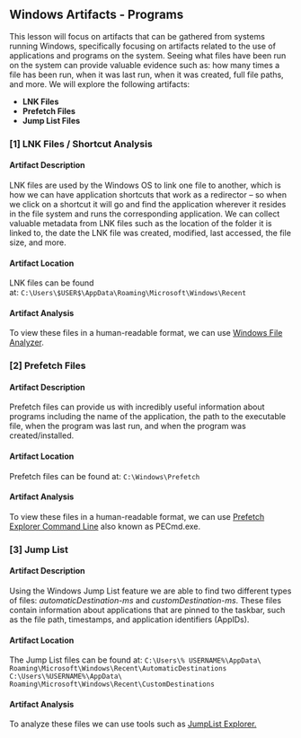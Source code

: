 ## Windows Artifacts - Programs

This lesson will focus on artifacts that can be gathered from systems running Windows, specifically focusing on artifacts related to the use of applications and programs on the system. Seeing what files have been run on the system can provide valuable evidence such as: how many times a file has been run, when it was last run, when it was created, full file paths, and more. We will explore the following artifacts:

- **LNK Files**
- **Prefetch Files**
- **Jump List Files**
### [1] LNK Files / Shortcut Analysis

#### Artifact Description

LNK files are used by the Windows OS to link one file to another, which is how we can have application shortcuts that work as a redirector – so when we click on a shortcut it will go and find the application wherever it resides in the file system and runs the corresponding application. We can collect valuable metadata from LNK files such as the location of the folder it is linked to, the date the LNK file was created, modified, last accessed, the file size, and more.
#### Artifact Location

LNK files can be found at: `C:\Users\$USER$\AppData\Roaming\Microsoft\Windows\Recent`
#### Artifact Analysis

To view these files in a human-readable format, we can use [Windows File Analyzer](https://www.mitec.cz/wfa.html).
### [2] Prefetch Files

#### Artifact Description

Prefetch files can provide us with incredibly useful information about programs including the name of the application, the path to the executable file, when the program was last run, and when the program was created/installed.
#### Artifact Location

Prefetch files can be found at: `C:\Windows\Prefetch`
#### Artifact Analysis

To view these files in a human-readable format, we can use [Prefetch Explorer Command Line](https://ericzimmerman.github.io/#!index.md) also known as PECmd.exe.
### [3] Jump List

#### Artifact Description

Using the Windows Jump List feature we are able to find two different types of files: _automaticDestination-ms_ and _customDestination-ms_. These files contain information about applications that are pinned to the taskbar, such as the file path, timestamps, and application identifiers (AppIDs).
#### Artifact Location

The Jump List files can be found at: `C:\Users\% USERNAME%\AppData\ Roaming\Microsoft\Windows\Recent\AutomaticDestinations`  
`C:\Users\%USERNAME%\AppData\ Roaming\Microsoft\Windows\Recent\CustomDestinations`
#### Artifact Analysis

To analyze these files we can use tools such as [JumpList Explorer.](https://ericzimmerman.github.io/#!index.md)